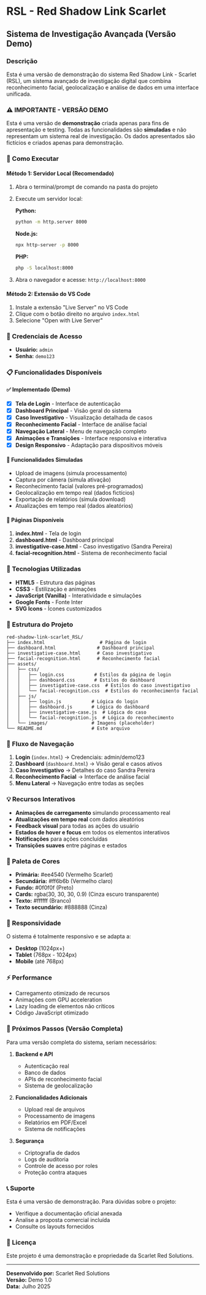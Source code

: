 # RSL - Red Shadow Link Scarlet
## Sistema de Investigação Avançada (Versão Demo)

### Descrição
Esta é uma versão de demonstração do sistema Red Shadow Link - Scarlet (RSL), um sistema avançado de investigação digital que combina reconhecimento facial, geolocalização e análise de dados em uma interface unificada.

### ⚠️ IMPORTANTE - VERSÃO DEMO
Esta é uma versão de **demonstração** criada apenas para fins de apresentação e testing. Todas as funcionalidades são **simuladas** e não representam um sistema real de investigação. Os dados apresentados são fictícios e criados apenas para demonstração.

### 🚀 Como Executar

#### Método 1: Servidor Local (Recomendado)
1. Abra o terminal/prompt de comando na pasta do projeto
2. Execute um servidor local:
   
   **Python:**
   ```bash
   python -m http.server 8000
   ```
   
   **Node.js:**
   ```bash
   npx http-server -p 8000
   ```
   
   **PHP:**
   ```bash
   php -S localhost:8000
   ```

3. Abra o navegador e acesse: `http://localhost:8000`

#### Método 2: Extensão do VS Code
1. Instale a extensão "Live Server" no VS Code
2. Clique com o botão direito no arquivo `index.html`
3. Selecione "Open with Live Server"

### 🔐 Credenciais de Acesso
- **Usuário:** `admin`
- **Senha:** `demo123`

### 📋 Funcionalidades Disponíveis

#### ✅ Implementado (Demo)
- [x] **Tela de Login** - Interface de autenticação
- [x] **Dashboard Principal** - Visão geral do sistema
- [x] **Caso Investigativo** - Visualização detalhada de casos
- [x] **Reconhecimento Facial** - Interface de análise facial
- [x] **Navegação Lateral** - Menu de navegação completo
- [x] **Animações e Transições** - Interface responsiva e interativa
- [x] **Design Responsivo** - Adaptação para dispositivos móveis

#### 🔄 Funcionalidades Simuladas
- Upload de imagens (simula processamento)
- Captura por câmera (simula ativação)
- Reconhecimento facial (valores pré-programados)
- Geolocalização em tempo real (dados fictícios)
- Exportação de relatórios (simula download)
- Atualizações em tempo real (dados aleatórios)

#### 📱 Páginas Disponíveis
1. **index.html** - Tela de login
2. **dashboard.html** - Dashboard principal
3. **investigative-case.html** - Caso investigativo (Sandra Pereira)
4. **facial-recognition.html** - Sistema de reconhecimento facial

### 🎨 Tecnologias Utilizadas
- **HTML5** - Estrutura das páginas
- **CSS3** - Estilização e animações
- **JavaScript (Vanilla)** - Interatividade e simulações
- **Google Fonts** - Fonte Inter
- **SVG Icons** - Ícones customizados

### 📁 Estrutura do Projeto
```
red-shadow-link-scarlet_RSL/
├── index.html                    # Página de login
├── dashboard.html               # Dashboard principal
├── investigative-case.html      # Caso investigativo
├── facial-recognition.html      # Reconhecimento facial
├── assets/
│   ├── css/
│   │   ├── login.css           # Estilos da página de login
│   │   ├── dashboard.css       # Estilos do dashboard
│   │   ├── investigative-case.css  # Estilos do caso investigativo
│   │   └── facial-recognition.css  # Estilos do reconhecimento facial
│   ├── js/
│   │   ├── login.js           # Lógica do login
│   │   ├── dashboard.js       # Lógica do dashboard
│   │   ├── investigative-case.js  # Lógica do caso
│   │   └── facial-recognition.js  # Lógica do reconhecimento
│   └── images/                # Imagens (placeholder)
└── README.md                  # Este arquivo
```

### 🎯 Fluxo de Navegação
1. **Login** (`index.html`) → Credenciais: admin/demo123
2. **Dashboard** (`dashboard.html`) → Visão geral e casos ativos
3. **Caso Investigativo** → Detalhes do caso Sandra Pereira
4. **Reconhecimento Facial** → Interface de análise facial
5. **Menu Lateral** → Navegação entre todas as seções

### 💡 Recursos Interativos
- **Animações de carregamento** simulando processamento real
- **Atualizações em tempo real** com dados aleatórios
- **Feedback visual** para todas as ações do usuário
- **Estados de hover e focus** em todos os elementos interativos
- **Notificações** para ações concluídas
- **Transições suaves** entre páginas e estados

### 🎨 Paleta de Cores
- **Primária:** #ee4540 (Vermelho Scarlet)
- **Secundária:** #ff6b6b (Vermelho claro)
- **Fundo:** #0f0f0f (Preto)
- **Cards:** rgba(30, 30, 30, 0.9) (Cinza escuro transparente)
- **Texto:** #ffffff (Branco)
- **Texto secundário:** #888888 (Cinza)

### 📱 Responsividade
O sistema é totalmente responsivo e se adapta a:
- **Desktop** (1024px+)
- **Tablet** (768px - 1024px)
- **Mobile** (até 768px)

### ⚡ Performance
- Carregamento otimizado de recursos
- Animações com GPU acceleration
- Lazy loading de elementos não críticos
- Código JavaScript otimizado

### 🔮 Próximos Passos (Versão Completa)
Para uma versão completa do sistema, seriam necessários:

1. **Backend e API**
   - Autenticação real
   - Banco de dados
   - APIs de reconhecimento facial
   - Sistema de geolocalização

2. **Funcionalidades Adicionais**
   - Upload real de arquivos
   - Processamento de imagens
   - Relatórios em PDF/Excel
   - Sistema de notificações

3. **Segurança**
   - Criptografia de dados
   - Logs de auditoria
   - Controle de acesso por roles
   - Proteção contra ataques

### 📞 Suporte
Esta é uma versão de demonstração. Para dúvidas sobre o projeto:
- Verifique a documentação oficial anexada
- Analise a proposta comercial incluída
- Consulte os layouts fornecidos

### 📄 Licença
Este projeto é uma demonstração e propriedade da Scarlet Red Solutions.

---

**Desenvolvido por:** Scarlet Red Solutions  
**Versão:** Demo 1.0  
**Data:** Julho 2025
